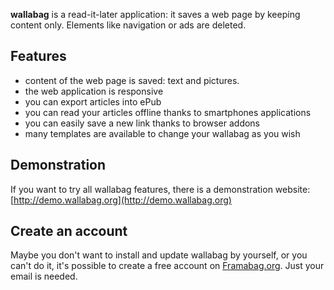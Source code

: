 **wallabag** is a read-it-later application: it saves a web page by keeping content only. Elements like navigation or ads are deleted.

## Features
* content of the web page is saved: text and pictures. 
* the web application is responsive
* you can export articles into ePub
* you can read your articles offline thanks to smartphones applications
* you can easily save a new link thanks to browser addons
* many templates are available to change your wallabag as you wish

## Demonstration
If you want to try all wallabag features, there is a demonstration website: [http://demo.wallabag.org](http://demo.wallabag.org)

## Create an account
Maybe you don't want to install and update wallabag by yourself, or you can't do it, it's possible to create a free account on [Framabag.org](https://www.framabag.org). Just your email is needed. 